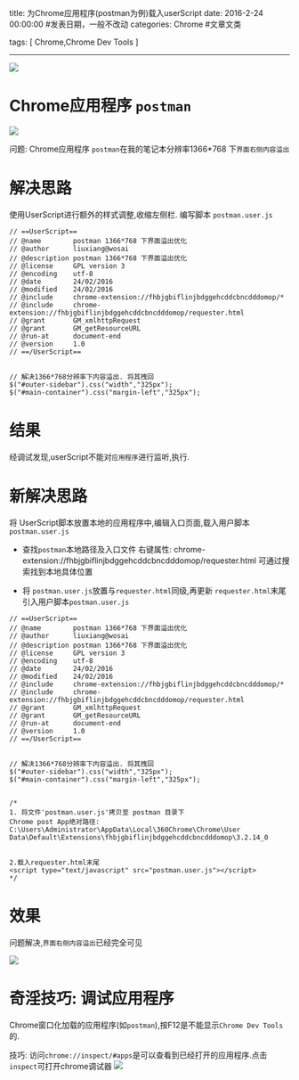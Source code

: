title: 为Chrome应用程序(postman为例)载入userScript
date: 2016-2-24 00:00:00 #发表日期，一般不改动
categories:  Chrome   #文章文类

tags: [ Chrome,Chrome Dev Tools ]


---

![]( http://7xnbs3.com1.z0.glb.clouddn.com/16-3-14/87650243.jpg)


# Chrome应用程序 `postman`
![]( http://7xnbs3.com1.z0.glb.clouddn.com/16-2-24/24974723.jpg)


问题:
Chrome应用程序 `postman`在我的笔记本分辨率1366*768 下`界面右侧内容溢出`



# 解决思路
使用UserScript进行额外的样式调整,收缩左侧栏.
编写脚本 ` postman.user.js `
```
// ==UserScript==
// @name        postman 1366*768 下界面溢出优化
// @author      liuxiang@wosai
// @description postman 1366*768 下界面溢出优化
// @license     GPL version 3
// @encoding    utf-8
// @date        24/02/2016
// @modified    24/02/2016
// @include     chrome-extension://fhbjgbiflinjbdggehcddcbncdddomop/*
// @include     chrome-extension://fhbjgbiflinjbdggehcddcbncdddomop/requester.html
// @grant       GM_xmlhttpRequest
// @grant       GM_getResourceURL
// @run-at      document-end
// @version     1.0
// ==/UserScript==


// 解决1366*768分辨率下内容溢出. 将其拽回
$("#outer-sidebar").css("width","325px");
$("#main-container").css("margin-left","325px");
```


# 结果
经调试发现,userScript不能对`应用程序`进行监听,执行.


# 新解决思路
将 UserScript脚本放置本地的应用程序中,编辑入口页面,载入用户脚本 ` postman.user.js `


* 查找`postman`本地路径及入口文件
右键属性: chrome-extension://fhbjgbiflinjbdggehcddcbncdddomop/requester.html
可通过搜索找到本地具体位置


* 将 ` postman.user.js `放置与` requester.html `同级,再更新 ` requester.html `末尾引入用户脚本` postman.user.js `
```
// ==UserScript==
// @name        postman 1366*768 下界面溢出优化
// @author      liuxiang@wosai
// @description postman 1366*768 下界面溢出优化
// @license     GPL version 3
// @encoding    utf-8
// @date        24/02/2016
// @modified    24/02/2016
// @include     chrome-extension://fhbjgbiflinjbdggehcddcbncdddomop/*
// @include     chrome-extension://fhbjgbiflinjbdggehcddcbncdddomop/requester.html
// @grant       GM_xmlhttpRequest
// @grant       GM_getResourceURL
// @run-at      document-end
// @version     1.0
// ==/UserScript==


// 解决1366*768分辨率下内容溢出. 将其拽回
$("#outer-sidebar").css("width","325px");
$("#main-container").css("margin-left","325px");


/*
1. 将文件'postman.user.js'拷贝至 postman 目录下
Chrome post App绝对路径:
C:\Users\Administrator\AppData\Local\360Chrome\Chrome\User Data\Default\Extensions\fhbjgbiflinjbdggehcddcbncdddomop\3.2.14_0


2.载入requester.html末尾
<script type="text/javascript" src="postman.user.js"></script>
*/
```


# 效果
问题解决,`界面右侧内容溢出`已经完全可见

![]( http://7xnbs3.com1.z0.glb.clouddn.com/16-2-24/95097223.jpg)




# 奇淫技巧: 调试应用程序
Chrome窗口化加载的应用程序(如`postman`),按F12是不能显示`Chrome Dev Tools`的.


技巧: 
访问`chrome://inspect/#apps`是可以查看到已经打开的应用程序.点击`inspect`可打开chrome调试器
![]( http://7xnbs3.com1.z0.glb.clouddn.com/16-2-23/49600881.jpg)




<!-- more -->


